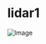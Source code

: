 # lidar1
![Image](https://github.com/user-attachments/assets/050e05ae-7f2b-4056-b9f2-6579999403c8)

